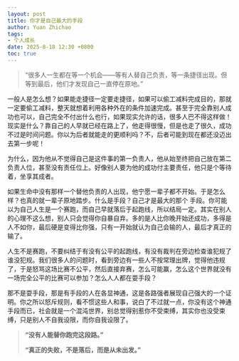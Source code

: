 ```yaml
---
layout: post
title: 你才是自己最大的手段
author: Yuan Zhichao
tags:
- 个人成长
date: 2025-8-18 12:30 +0800
toc: true
---
```

> “很多人一生都在等一个机会——等有人替自己负责，等一条捷径出现。但等到最后，他们才发现自己一直停在原地。”

一般人是怎么想？如果能走捷径一定要走捷径，如果可以偷工减料完成目的，那就一定要偷工减料，整天就想着利用各种外在的条件加速完成。甚至于完全靠别人成功也可以，自己完全不付出什么也行，如果现实允许的话，很多人巴不得这样做！现实是什么？靠自己的人早就已经在路上了，他走得很慢，但是也走了很久，成功不过是时间问题。你以为后者就能走的更顺利吗？不，后者可能到现在都还没迈出去第一步呢！

为什么，因为他从不觉得自己是这件事的第一负责人，他从始至终把自己放在第二负责人位，甚至没有责任位上。好像别人要为他的成功付主要责任，他只是个等待着，坐享其成者。

如果生命中没有那样一个替他负责的人出现，他宁愿一辈子都不开始。于是怎么样？也真的就一辈子原地踏步。什么是手段？自己才是最大的那个 手段。你可能以为自己人生是一个赛跑，而自己早就落后于起跑线，所以结局一定。其实在别人的心理不这么想，别人只会觉得你自暴自弃。多的是人比你晚开始还成功，多得是人不如你，最后硬是变得比你强，只有一开始就认为自己会输的人，最后才真正的输了。

人生不是赛跑，不要纠结于有没有公平的起跑线，有没有裁判在旁边检查谁犯规了谁没犯规。我们很多人的问题时，看到旁边有一些人不按常理出牌，觉得他违规了，于是怒骂这场比赛不公平，然后直接弃赛，怎么可能赢，怎么这个世界就没有一场完全公平的比赛可以参加？怎么人人都在耍手段？

那不是耍手段，那是有手段的人在各显神通，这是各路强者展现自己强大的一个证明。你之所以怒斥规则，看不惯这些人和事，说白了不过就一点，你没有这个神通手段而已，社会就是一个混沌世界，别总觉得别惹你不受束缚，其实你也没受束缚，只是别人不自我设限，而你自我设限了。

> **“没有人能替你跑完这段路。”**
>
> **“真正的失败，不是落后，而是从未出发。”**
